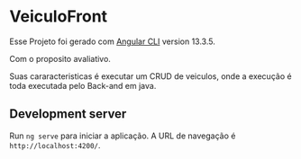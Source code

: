 # VeiculoFront

Esse Projeto foi gerado com [Angular CLI](https://github.com/angular/angular-cli) version 13.3.5.

Com o proposito avaliativo. 

Suas cararacteristicas é executar um CRUD de veiculos, onde a execução é toda executada pelo Back-and em java.

## Development server

Run `ng serve` para iniciar a aplicação. A URL de navegação é `http://localhost:4200/`. 

